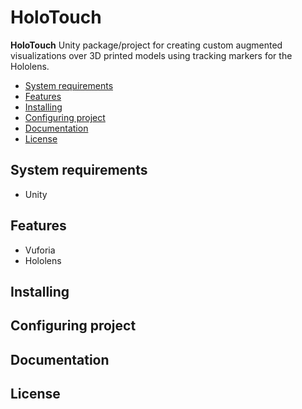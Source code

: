 # HoloTouch

   
**HoloTouch**  Unity package/project for creating custom augmented visualizations over 3D printed models using tracking markers for the Hololens.

* [System requirements](#system-requirements)
* [Features](#features)
* [Installing](#installing)
* [Configuring project](#configuring-project)
* [Documentation](#documentation)
* [License](#license)

## System requirements

* Unity 

## Features

* Vuforia
* Hololens

## Installing
## Configuring project
## Documentation
## License
